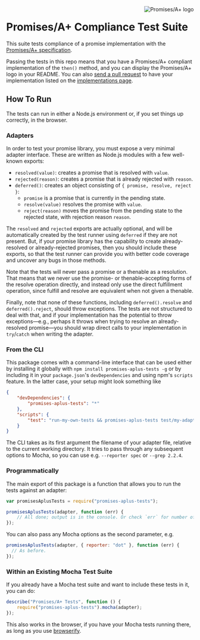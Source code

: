 <a href="http://promises-aplus.github.com/promises-spec">
    <img src="http://promises-aplus.github.com/promises-spec/assets/logo-small.png"
         align="right" alt="Promises/A+ logo" />
</a>

# Promises/A+ Compliance Test Suite

This suite tests compliance of a promise implementation with the [Promises/A+ specification][].

[Promises/A+ specification]: https://github.com/promises-aplus/promises-spec

Passing the tests in this repo means that you have a Promises/A+ compliant implementation of the `then()` method, and you can display the Promises/A+ logo in your README. You can also [send a pull request](https://github.com/promises-aplus/promises-spec) to have your implementation listed on the [implementations page](https://promisesaplus.com/implementations).

## How To Run

The tests can run in either a Node.js environment or, if you set things up correctly, in the browser.

### Adapters

In order to test your promise library, you must expose a very minimal adapter interface. These are written as Node.js
modules with a few well-known exports:

- `resolved(value)`: creates a promise that is resolved with `value`.
- `rejected(reason)`: creates a promise that is already rejected with `reason`.
- `deferred()`: creates an object consisting of `{ promise, resolve, reject }`:
  - `promise` is a promise that is currently in the pending state.
  - `resolve(value)` resolves the promise with `value`.
  - `reject(reason)` moves the promise from the pending state to the rejected state, with rejection reason `reason`.

The `resolved` and `rejected` exports are actually optional, and will be automatically created by the test runner using
`deferred` if they are not present. But, if your promise library has the capability to create already-resolved or
already-rejected promises, then you should include these exports, so that the test runner can provide you with better
code coverage and uncover any bugs in those methods.

Note that the tests will never pass a promise or a thenable as a resolution. That means that we never use the promise-
or thenable-accepting forms of the resolve operation directly, and instead only use the direct fulfillment operation,
since fulfill and resolve are equivalent when not given a thenable.

Finally, note that none of these functions, including `deferred().resolve` and `deferred().reject`, should throw
exceptions. The tests are not structured to deal with that, and if your implementation has the potential to throw
exceptions—e.g., perhaps it throws when trying to resolve an already-resolved promise—you should wrap direct calls to
your implementation in `try`/`catch` when writing the adapter.

### From the CLI

This package comes with a command-line interface that can be used either by installing it globally with
`npm install promises-aplus-tests -g` or by including it in your `package.json`'s `devDependencies` and using npm's
`scripts` feature. In the latter case, your setup might look something like

```json
{
    "devDependencies": {
        "promises-aplus-tests": "*"
    },
    "scripts": {
        "test": "run-my-own-tests && promises-aplus-tests test/my-adapter"
    }
}
```

The CLI takes as its first argument the filename of your adapter file, relative to the current working directory. It
tries to pass through any subsequent options to Mocha, so you can use e.g. `--reporter spec` or `--grep 2.2.4`.

### Programmatically

The main export of this package is a function that allows you to run the tests against an adapter:

```js
var promisesAplusTests = require("promises-aplus-tests");

promisesAplusTests(adapter, function (err) {
    // All done; output is in the console. Or check `err` for number of failures.
});
```

You can also pass any Mocha options as the second parameter, e.g.

```js
promisesAplusTests(adapter, { reporter: "dot" }, function (err) {
  // As before.
});
```

### Within an Existing Mocha Test Suite

If you already have a Mocha test suite and want to include these tests in it, you can do:

```js
describe("Promises/A+ Tests", function () {
    require("promises-aplus-tests").mocha(adapter);
});
```

This also works in the browser, if you have your Mocha tests running there, as long as you use [browserify](http://browserify.org/).
